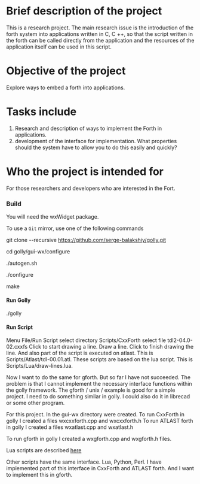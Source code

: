# Brief description of the project

This is a research project. The main research issue is the introduction of the forth system into applications written in C, C ++, so that the script written in the forth can be called directly from the application and the resources of the application itself can be used in this script.

# Objective of the project

Explore ways to embed a forth into applications.

# Tasks include

1. Research and description of ways to implement the Forth in applications.
2. development of the interface for implementation. What properties should the system have to allow you to do this easily and quickly?

# Who the project is intended for

For those researchers and developers who are interested in the Fort.

### Build
You will need the wxWidget package.

To use a `Git` mirror, use one of the following commands

git clone --recursive https://github.com/serge-balakshiy/golly.git

cd golly/gui-wx/configure

./autogen.sh

./configure

make

#### Run Golly

./golly

#### Run Script

Menu File/Run Script
select directory Scripts/CxxForth
select file tdl2-04.0-02.cxxfs
Click to start drawing a line. Draw a line. Click to finish drawing the line.
And also part of the script is executed on atlast. This is Scripts/Atlast/tdl-00.01.atl.
These scripts are based on the lua script. This is Scripts/Lua/draw-lines.lua.

Now I want to do the same for gforth. 
But so far I have not succeeded. The problem is that I cannot implement the necessary interface functions within the golly framework. The gforth / unix / example is good for a simple project. I need to do something similar in golly. I could also do it in librecad or some other program.

For this project. 
In the gui-wx directory were created.
To run CxxForth in golly I created a files wxcxxforth.cpp and wxcxxforth.h
To run ATLAST forth in golly I created a files wxatlast.cpp and wxatlast.h

To run gforth in golly I created a wxgforth.cpp and wxgforth.h files.

Lua scripts are described [here](http://golly.sourceforge.net/Help/lua.html)

Other scripts have the same interface. Lua, Python, Perl.
I have implemented part of this interface in CxxForth and ATLAST forth.
And I want to implement this in gforth.
